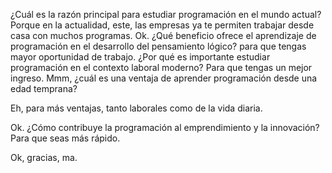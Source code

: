 ¿Cuál es la razón principal para estudiar programación en el mundo actual?
Porque en la actualidad, este, las empresas ya te permiten trabajar desde casa con muchos programas.
Ok. ¿Qué beneficio ofrece el aprendizaje de programación en el desarrollo del pensamiento lógico?
para que tengas mayor oportunidad de trabajo.
¿Por qué es importante estudiar programación en el contexto laboral moderno?
Para que tengas un mejor ingreso.
Mmm, ¿cuál es una ventaja de aprender programación desde una edad temprana?

Eh, para más ventajas, tanto laborales como de la vida diaria. 


Ok. ¿Cómo contribuye la programación al emprendimiento y la innovación? 
Para que seas más rápido.

Ok, gracias, ma.
